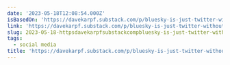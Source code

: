 ```yaml
---
date: '2023-05-18T12:08:54.000Z'
isBasedOn: 'https://davekarpf.substack.com/p/bluesky-is-just-twitter-without-the'
link: 'https://davekarpf.substack.com/p/bluesky-is-just-twitter-without-the'
slug: 2023-05-18-httpsdavekarpfsubstackcompbluesky-is-just-twitter-without-the
tags:
  - social media
title: 'https://davekarpf.substack.com/p/bluesky-is-just-twitter-without-the'
---
```


